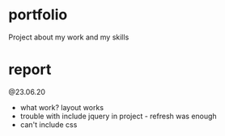 # portfolio

Project about my work and my skills

# report

@23.06.20

- what work?
  layout works
- trouble with include jquery in project - refresh was enough
- can't include css
